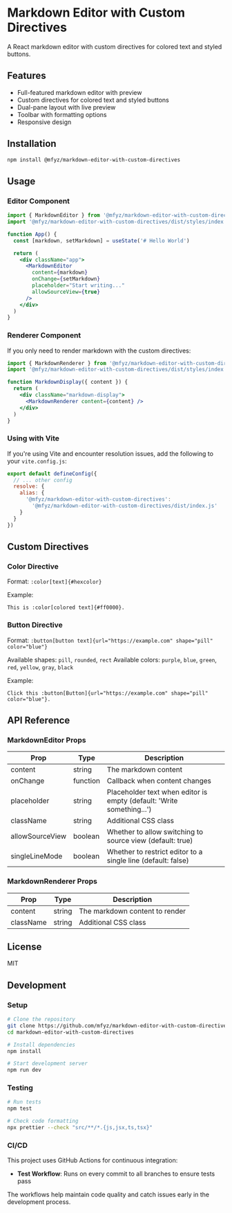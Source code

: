 # Markdown Editor with Custom Directives

A React markdown editor with custom directives for colored text and styled buttons.

## Features

- Full-featured markdown editor with preview
- Custom directives for colored text and styled buttons
- Dual-pane layout with live preview
- Toolbar with formatting options
- Responsive design

## Installation

```bash
npm install @mfyz/markdown-editor-with-custom-directives
```

## Usage

### Editor Component

```jsx
import { MarkdownEditor } from '@mfyz/markdown-editor-with-custom-directives'
import '@mfyz/markdown-editor-with-custom-directives/dist/styles/index.css'

function App() {
  const [markdown, setMarkdown] = useState('# Hello World')

  return (
    <div className="app">
      <MarkdownEditor
        content={markdown}
        onChange={setMarkdown}
        placeholder="Start writing..."
        allowSourceView={true}
      />
    </div>
  )
}
```

### Renderer Component

If you only need to render markdown with the custom directives:

```jsx
import { MarkdownRenderer } from '@mfyz/markdown-editor-with-custom-directives'
import '@mfyz/markdown-editor-with-custom-directives/dist/styles/index.css'

function MarkdownDisplay({ content }) {
  return (
    <div className="markdown-display">
      <MarkdownRenderer content={content} />
    </div>
  )
}
```

### Using with Vite

If you're using Vite and encounter resolution issues, add the following to your `vite.config.js`:

```js
export default defineConfig({
  // ... other config
  resolve: {
    alias: {
      '@mfyz/markdown-editor-with-custom-directives':
        '@mfyz/markdown-editor-with-custom-directives/dist/index.js'
    }
  }
})
```

## Custom Directives

### Color Directive

Format: `:color[text]{#hexcolor}`

Example:

```
This is :color[colored text]{#ff0000}.
```

### Button Directive

Format: `:button[button text]{url="https://example.com" shape="pill" color="blue"}`

Available shapes: `pill`, `rounded`, `rect`
Available colors: `purple`, `blue`, `green`, `red`, `yellow`, `gray`, `black`

Example:

```
Click this :button[Button]{url="https://example.com" shape="pill" color="blue"}.
```

## API Reference

### MarkdownEditor Props

| Prop            | Type     | Description                                                           |
| --------------- | -------- | --------------------------------------------------------------------- |
| content         | string   | The markdown content                                                  |
| onChange        | function | Callback when content changes                                         |
| placeholder     | string   | Placeholder text when editor is empty (default: 'Write something...') |
| className       | string   | Additional CSS class                                                  |
| allowSourceView | boolean  | Whether to allow switching to source view (default: true)             |
| singleLineMode  | boolean  | Whether to restrict editor to a single line (default: false)          |

### MarkdownRenderer Props

| Prop      | Type   | Description                    |
| --------- | ------ | ------------------------------ |
| content   | string | The markdown content to render |
| className | string | Additional CSS class           |

## License

MIT

## Development

### Setup

```bash
# Clone the repository
git clone https://github.com/mfyz/markdown-editor-with-custom-directives.git
cd markdown-editor-with-custom-directives

# Install dependencies
npm install

# Start development server
npm run dev
```

### Testing

```bash
# Run tests
npm test

# Check code formatting
npx prettier --check "src/**/*.{js,jsx,ts,tsx}"
```

### CI/CD

This project uses GitHub Actions for continuous integration:

- **Test Workflow**: Runs on every commit to all branches to ensure tests pass

The workflows help maintain code quality and catch issues early in the development process.

